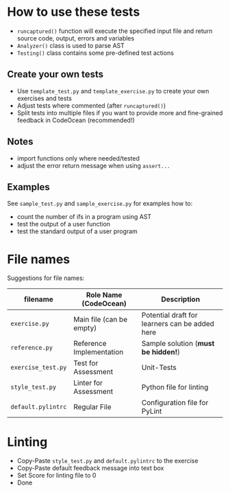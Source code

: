 # How to use these tests

- `runcaptured()` function will execute the specified input file and return source code, output, errors and variables
- `Analyzer()` class is used to parse AST
- `Testing()` class contains some pre-defined test actions

## Create your own tests

- Use `template_test.py` and `template_exercise.py` to create your own exercises and tests
- Adjust tests where commented (after `runcaptured()`)
- Split tests into multiple files if you want to provide more and fine-grained feedback in CodeOcean (recommended!)

## Notes

- import functions only where needed/tested
- adjust the error return message when using `assert...`

## Examples

See `sample_test.py` and `sample_exercise.py` for examples how to:
- count the number of ifs in a program using AST
- test the output of a user function
- test the standard output of a user program


# File names

Suggestions for file names:

| filename           | Role Name (CodeOcean)    | Description                                    |
| ------------------ | ------------------------ | ---------------------------------------------- |
| `exercise.py`      | Main file (can be empty) | Potential draft for learners can be added here |
| `reference.py`     | Reference Implementation | Sample solution (**must be hidden!**)          |
| `exercise_test.py` | Test for Assessment      | Unit-Tests                                     |
| `style_test.py`    | Linter for Assessment    | Python file for linting                        |
| `default.pylintrc` | Regular File             | Configuration file for PyLint                  |

# Linting

- Copy-Paste `style_test.py` and `default.pylintrc` to the exercise
- Copy-Paste default feedback message into text box
- Set Score for linting file to 0
- Done